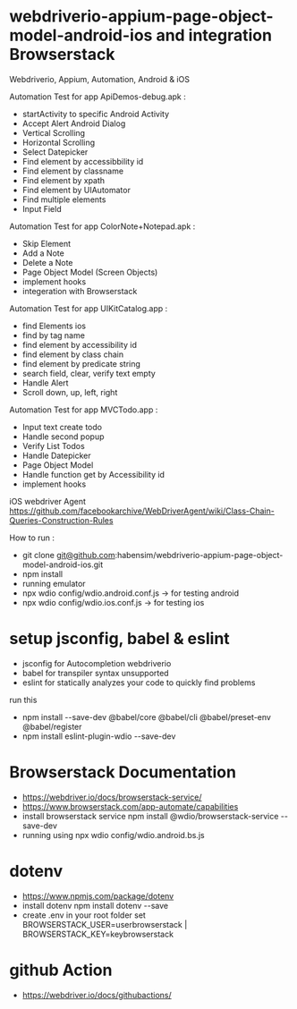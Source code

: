 # webdriverio-appium-page-object-model-android-ios and integration Browserstack
Webdriverio, Appium, Automation, Android & iOS

Automation Test for app ApiDemos-debug.apk : 
- startActivity to specific Android Activity
- Accept Alert Android Dialog
- Vertical Scrolling
- Horizontal Scrolling
- Select Datepicker
- Find element by accessibbility id
- Find element by classname
- Find element by xpath
- Find element by UIAutomator
- Find multiple elements
- Input Field

Automation Test for app ColorNote+Notepad.apk : 
- Skip Element
- Add a Note
- Delete a Note
- Page Object Model (Screen Objects)
- implement hooks
- integeration with Browserstack

Automation Test for app UIKitCatalog.app : 
- find Elements ios
- find by tag name
- find element by accessibility id
- find element by class chain
- find element by predicate string
- search field, clear, verify text empty
- Handle Alert
- Scroll down, up, left, right

Automation Test for app MVCTodo.app : 
- Input text create todo
- Handle second popup
- Verify List Todos
- Handle Datepicker
- Page Object Model 
- Handle function get by Accessibility id
- implement hooks

iOS webdriver Agent
https://github.com/facebookarchive/WebDriverAgent/wiki/Class-Chain-Queries-Construction-Rules

How to run : 
- git clone git@github.com:habensim/webdriverio-appium-page-object-model-android-ios.git
- npm install
- running emulator
- npx wdio config/wdio.android.conf.js -> for testing android
- npx wdio config/wdio.ios.conf.js -> for testing ios

# setup jsconfig, babel & eslint
- jsconfig for Autocompletion webdriverio
- babel for transpiler syntax unsupported
- eslint for statically analyzes your code to quickly find problems

run this
- npm install --save-dev @babel/core @babel/cli @babel/preset-env @babel/register
- npm install eslint-plugin-wdio --save-dev

# Browserstack Documentation
- https://webdriver.io/docs/browserstack-service/
- https://www.browserstack.com/app-automate/capabilities 
- install browserstack service npm install @wdio/browserstack-service --save-dev
- running using npx wdio config/wdio.android.bs.js

# dotenv
- https://www.npmjs.com/package/dotenv
- install dotenv npm install dotenv --save
- create .env in your root folder set BROWSERSTACK_USER=userbrowserstack | BROWSERSTACK_KEY=keybrowserstack

# github Action
- https://webdriver.io/docs/githubactions/ 
